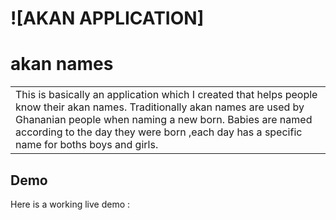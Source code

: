 # ![AKAN APPLICATION]
# akan names

<table>
<tr>
<td>
  This is basically an application which I created that helps people know their akan names. Traditionally akan names are used by  Ghananian people when naming a new born. Babies are named according to the day they were born ,each day has a specific name for boths  boys and girls.
</td>
</tr>
</table>

## Demo
Here is a working live demo : 